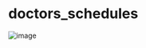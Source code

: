 # doctors_schedules
![image](https://github.com/user-attachments/assets/46010875-e426-4dce-9303-84490e980103)
